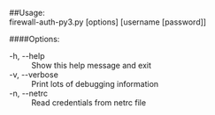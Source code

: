 ##Usage:  
firewall-auth-py3.py [options] [username [password]]

####Options:  

<dl>
  <dt>-h, --help</dt>
  <dd>Show this help message and exit</dd>
  <dt>-v, --verbose</dt>
  <dd>Print lots of debugging information</dd>
  <dt>-n, --netrc</dt>
  <dd>Read credentials from netrc file</dd>
</dl>
